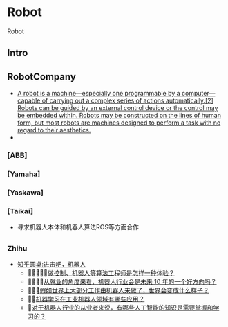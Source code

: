# Robot
 Robot
## Intro

## RobotCompany
- [A robot is a machine—especially one programmable by a computer— capable of carrying out a complex series of actions automatically.[2] Robots can be guided by an external control device or the control may be embedded within. Robots may be constructed on the lines of human form, but most robots are machines designed to perform a task with no regard to their aesthetics.](https://en.wikipedia.org/wiki/Robot)
- 
### [ABB]
### [Yamaha]
### [Yaskawa]
### [Taikai]
- 寻求机器人本体和机器人算法ROS等方面合作


##
### Zhihu
-  [知乎圆桌:进击吧，机器人](https://www.zhihu.com/roundtable/robot2019)
   -  🌟🌟🌟🌟🌟[做控制、机器人等算法工程师是怎样一种体验？](https://www.zhihu.com/question/46824735)
   -  🌟🌟🌟🌟[从就业的角度来看，机器人行业会是未来 10 年的一个好方向吗？](https://www.zhihu.com/question/343408897)
   -  🌟🌟🌟[假如世界上大部分工作由机器人来做了，世界会变成什么样子？](https://www.zhihu.com/question/283560732)
   -  🌟🌟[机器学习在工业机器人领域有哪些应用？](https://www.zhihu.com/question/27250316)
   -  🌟[对于机器人行业的从业者来说，有哪些人工智能的知识是需要掌握和学习的？](https://www.zhihu.com/question/343405829)